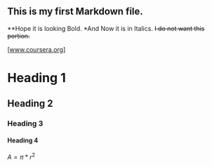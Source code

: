 ## This is my first Markdown file.
**Hope it is looking Bold. 
*And Now it is in Italics. 
~~I do not want this portion.~~  

[www.coursera.org]
# Heading 1
## Heading 2
### Heading 3
#### Heading 4

 $A = \pi*r^{2}$ 
